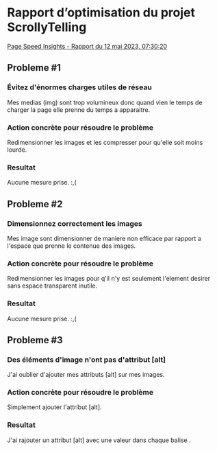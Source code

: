 # Rapport d’optimisation du projet ScrollyTelling  
[Page Speed Insights - Rapport du 12 mai 2023, 07:30:20](https://vanounais.github.io/st-martin_nicolas_scrollytelling/)  
## Probleme #1
### Évitez d'énormes charges utiles de réseau
Mes medias (img) sont trop volumineux donc quand vien le temps de charger la page elle prenne du temps a apparaitre.
### Action concrète pour résoudre le problème
Redimensionner les images et les compresser pour qu'elle soit moins lourde.
### Resultat
Aucune mesure prise. :,(

## Probleme #2
### Dimensionnez correctement les images
Mes image sont dimensionner de maniere non efficace par rapport a l'espace que prenne le contenue des images.
### Action concrète pour résoudre le problème
Redimensionner les images pour q'il n'y est seulement l'element desirer sans espace transparent inutile.
### Resultat
Aucune mesure prise. :,(

## Probleme #3
### Des éléments d'image n'ont pas d'attribut [alt]
J'ai oublier d'ajouter mes attributs [alt] sur mes images.
### Action concrète pour résoudre le problème
Simplement ajouter l'attribut [alt].
### Resultat
J'ai rajouter un  attribut [alt] avec une valeur dans chaque balise <img>.

